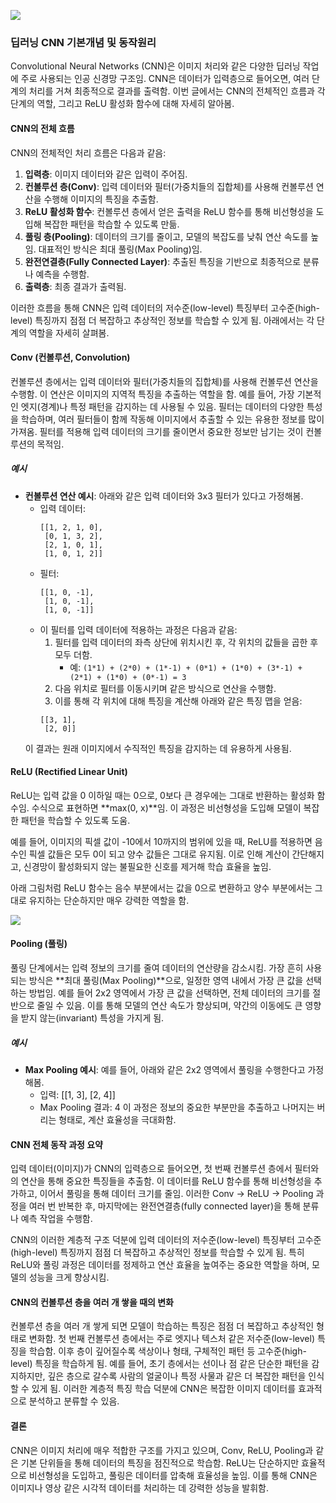 ![](https://velog.velcdn.com/images/gyu_p/post/f917d663-74f5-4602-9000-338a0450d371/image.png)

### 딥러닝 CNN 기본개념 및 동작원리

Convolutional Neural Networks (CNN)은 이미지 처리와 같은 다양한 딥러닝 작업에 주로 사용되는 인공 신경망 구조임. CNN은 데이터가 입력층으로 들어오면, 여러 단계의 처리를 거쳐 최종적으로 결과를 출력함. 이번 글에서는 CNN의 전체적인 흐름과 각 단계의 역할, 그리고 ReLU 활성화 함수에 대해 자세히 알아봄.

#### CNN의 전체 흐름
CNN의 전체적인 처리 흐름은 다음과 같음:
1. **입력층**: 이미지 데이터와 같은 입력이 주어짐.
2. **컨볼루션 층(Conv)**: 입력 데이터와 필터(가중치들의 집합체)를 사용해 컨볼루션 연산을 수행해 이미지의 특징을 추출함.
3. **ReLU 활성화 함수**: 컨볼루션 층에서 얻은 출력을 ReLU 함수를 통해 비선형성을 도입해 복잡한 패턴을 학습할 수 있도록 만듦.
4. **풀링 층(Pooling)**: 데이터의 크기를 줄이고, 모델의 복잡도를 낮춰 연산 속도를 높임. 대표적인 방식은 최대 풀링(Max Pooling)임.
5. **완전연결층(Fully Connected Layer)**: 추출된 특징을 기반으로 최종적으로 분류나 예측을 수행함.
6. **출력층**: 최종 결과가 출력됨.

이러한 흐름을 통해 CNN은 입력 데이터의 저수준(low-level) 특징부터 고수준(high-level) 특징까지 점점 더 복잡하고 추상적인 정보를 학습할 수 있게 됨. 아래에서는 각 단계의 역할을 자세히 살펴봄.

#### Conv (컨볼루션, Convolution)
컨볼루션 층에서는 입력 데이터와 필터(가중치들의 집합체)를 사용해 컨볼루션 연산을 수행함. 이 연산은 이미지의 지역적 특징을 추출하는 역할을 함. 예를 들어, 가장 기본적인 엣지(경계)나 특정 패턴을 감지하는 데 사용될 수 있음. 필터는 데이터의 다양한 특성을 학습하며, 여러 필터들이 함께 작동해 이미지에서 추출할 수 있는 유용한 정보를 많이 가져옴. 필터를 적용해 입력 데이터의 크기를 줄이면서 중요한 정보만 남기는 것이 컨볼루션의 목적임.

##### 예시
- **컨볼루션 연산 예시**: 아래와 같은 입력 데이터와 3x3 필터가 있다고 가정해봄.
  - 입력 데이터:
    ```
    [[1, 2, 1, 0],
     [0, 1, 3, 2],
     [2, 1, 0, 1],
     [1, 0, 1, 2]]
    ```
  - 필터:
    ```
    [[1, 0, -1],
     [1, 0, -1],
     [1, 0, -1]]
    ```
  - 이 필터를 입력 데이터에 적용하는 과정은 다음과 같음:
    1. 필터를 입력 데이터의 좌측 상단에 위치시킨 후, 각 위치의 값들을 곱한 후 모두 더함.
       - 예: `(1*1) + (2*0) + (1*-1) + (0*1) + (1*0) + (3*-1) + (2*1) + (1*0) + (0*-1) = 3`
    2. 다음 위치로 필터를 이동시키며 같은 방식으로 연산을 수행함.
    3. 이를 통해 각 위치에 대해 특징을 계산해 아래와 같은 특징 맵을 얻음:
    ```
    [[3, 1],
     [2, 0]]
    ```
  이 결과는 원래 이미지에서 수직적인 특징을 감지하는 데 유용하게 사용됨.

#### ReLU (Rectified Linear Unit)
ReLU는 입력 값을 0 이하일 때는 0으로, 0보다 큰 경우에는 그대로 반환하는 활성화 함수임. 수식으로 표현하면 **max(0, x)**임. 이 과정은 비선형성을 도입해 모델이 복잡한 패턴을 학습할 수 있도록 도움.

예를 들어, 이미지의 픽셀 값이 -10에서 10까지의 범위에 있을 때, ReLU를 적용하면 음수인 픽셀 값들은 모두 0이 되고 양수 값들은 그대로 유지됨. 이로 인해 계산이 간단해지고, 신경망이 활성화되지 않는 불필요한 신호를 제거해 학습 효율을 높임.

아래 그림처럼 ReLU 함수는 음수 부분에서는 값을 0으로 변환하고 양수 부분에서는 그대로 유지하는 단순하지만 매우 강력한 역할을 함.

![](https://velog.velcdn.com/images/gyu_p/post/62619e58-0fde-4c3c-86ce-34554782c4c5/image.png)


#### Pooling (풀링)
풀링 단계에서는 입력 정보의 크기를 줄여 데이터의 연산량을 감소시킴. 가장 흔히 사용되는 방식은 **최대 풀링(Max Pooling)**으로, 일정한 영역 내에서 가장 큰 값을 선택하는 방법임. 예를 들어 2x2 영역에서 가장 큰 값을 선택하면, 전체 데이터의 크기를 절반으로 줄일 수 있음. 이를 통해 모델의 연산 속도가 향상되며, 약간의 이동에도 큰 영향을 받지 않는(invariant) 특성을 가지게 됨.

##### 예시
- **Max Pooling 예시**: 예를 들어, 아래와 같은 2x2 영역에서 풀링을 수행한다고 가정해봄.
  - 입력: [[1, 3], [2, 4]]
  - Max Pooling 결과: 4
  이 과정은 정보의 중요한 부분만을 추출하고 나머지는 버리는 형태로, 계산 효율성을 극대화함.

#### CNN 전체 동작 과정 요약
입력 데이터(이미지)가 CNN의 입력층으로 들어오면, 첫 번째 컨볼루션 층에서 필터와의 연산을 통해 중요한 특징들을 추출함. 이 데이터를 ReLU 함수를 통해 비선형성을 추가하고, 이어서 풀링을 통해 데이터 크기를 줄임. 이러한 Conv -> ReLU -> Pooling 과정을 여러 번 반복한 후, 마지막에는 완전연결층(fully connected layer)을 통해 분류나 예측 작업을 수행함.

CNN의 이러한 계층적 구조 덕분에 입력 데이터의 저수준(low-level) 특징부터 고수준(high-level) 특징까지 점점 더 복잡하고 추상적인 정보를 학습할 수 있게 됨. 특히 ReLU와 풀링 과정은 데이터를 정제하고 연산 효율을 높여주는 중요한 역할을 하며, 모델의 성능을 크게 향상시킴.

#### CNN의 컨볼루션 층을 여러 개 쌓을 때의 변화
컨볼루션 층을 여러 개 쌓게 되면 모델이 학습하는 특징은 점점 더 복잡하고 추상적인 형태로 변화함. 첫 번째 컨볼루션 층에서는 주로 엣지나 텍스처 같은 저수준(low-level) 특징을 학습함. 이후 층이 깊어질수록 색상이나 형태, 구체적인 패턴 등 고수준(high-level) 특징을 학습하게 됨. 예를 들어, 초기 층에서는 선이나 점 같은 단순한 패턴을 감지하지만, 깊은 층으로 갈수록 사람의 얼굴이나 특정 사물과 같은 더 복잡한 패턴을 인식할 수 있게 됨. 이러한 계층적 특징 학습 덕분에 CNN은 복잡한 이미지 데이터를 효과적으로 분석하고 분류할 수 있음.

#### 결론
CNN은 이미지 처리에 매우 적합한 구조를 가지고 있으며, Conv, ReLU, Pooling과 같은 기본 단위들을 통해 데이터의 특징을 점진적으로 학습함. ReLU는 단순하지만 효율적으로 비선형성을 도입하고, 풀링은 데이터를 압축해 효율성을 높임. 이를 통해 CNN은 이미지나 영상 같은 시각적 데이터를 처리하는 데 강력한 성능을 발휘함.

